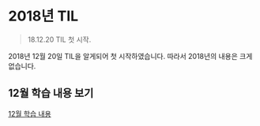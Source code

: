 # 2018년 TIL

> 18.12.20 TIL 첫 시작.

2018년 12월 20일 TIL을 알게되어 첫 시작하였습니다. 따라서 2018년의 내용은 크게 없습니다.

## 12월 학습 내용 보기

[12월 학습 내용](december/)

